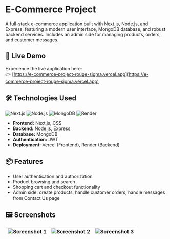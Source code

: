 # E-Commerce Project

A full-stack e-commerce application built with Next.js, Node.js, and Express, featuring a modern user interface, MongoDB database, and robust backend services. Includes an admin side for managing products, orders, and customer messages.

## 🚀 Live Demo

Experience the live application here:  
👉 [https://e-commerce-project-rouge-sigma.vercel.app](https://e-commerce-project-rouge-sigma.vercel.app)

## 🛠️ Technologies Used

![Next.js](https://img.shields.io/badge/Next.js-black?style=for-the-badge&logo=nextdotjs&logoColor=white) ![Node.js](https://img.shields.io/badge/Node.js-339933?style=for-the-badge&logo=node.js&logoColor=white) ![MongoDB](https://img.shields.io/badge/MongoDB-47A248?style=for-the-badge&logo=mongodb&logoColor=white) ![Render](https://img.shields.io/badge/Render-FF3E00?style=for-the-badge&logo=render&logoColor=white)

- **Frontend:** Next.js, CSS  
- **Backend:** Node.js, Express  
- **Database:** MongoDB  
- **Authentication:** JWT  
- **Deployment:** Vercel (Frontend), Render (Backend)

## 📦 Features

- User authentication and authorization  
- Product browsing and search  
- Shopping cart and checkout functionality  
- Admin side: create products, handle customer orders, handle messages from Contact Us page  

## 🖼️ Screenshots

| ![Screenshot 1](https://via.placeholder.com/300x200.png?text=Screenshot+1) | ![Screenshot 2](https://via.placeholder.com/300x200.png?text=Screenshot+2) | ![Screenshot 3](https://via.placeholder.com/300x200.png?text=Screenshot+3) |
|:---:|:---:|:---:|
